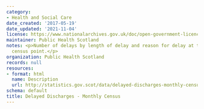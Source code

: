 ```yaml
---
category:
- Health and Social Care
date_created: '2017-05-19'
date_updated: '2021-11-04'
license: https://www.nationalarchives.gov.uk/doc/open-government-licence/version/3/
maintainer: Public Health Scotland
notes: <p>Number of delays by length of delay and reason for delay at the monthly
  census point.</p>
organization: Public Health Scotland
records: null
resources:
- format: html
  name: Description
  url: http://statistics.gov.scot/data/delayed-discharges-monthly-census
schema: default
title: Delayed Discharges - Monthly Census
---
```

